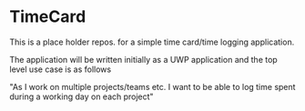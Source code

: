 # TimeCard

This is a place holder repos. for a simple time card/time logging application.

The application will be written initially as a UWP application and the top level use case is as follows

"As I work on multiple projects/teams etc. I want to be able to log time spent during a working day on each project"

